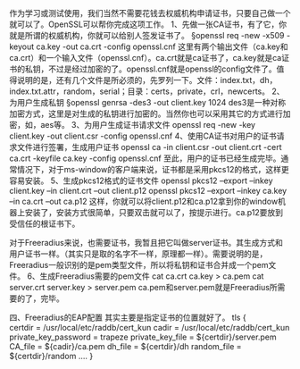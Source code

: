 作为学习或测试使用，我们当然不需要花钱去权威机构申请证书，只要自己做一个就可以了。OpenSSL可以帮你完成这项工作。
1、先做一张CA证书，有了它，你就是所谓的权威机构，你就可以给别人签发证书了。
§openssl req -new -x509 -keyout ca.key -out ca.crt -config openssl.cnf 
这里有两个输出文件（ca.key和ca.crt）和一个输入文件（openssl.cnf）。ca.crt就是ca证书了，ca.key就是ca证书的私钥，不过是经过加密的了。openssl.cnf就是openssl的config文件了。值得说明的是，还有几个文件是所必须的，先罗列一下。文件：index.txt，dh，index.txt.attr，random，serial；目录：certs，private，crl，newcerts。
2、为用户生成私钥
§openssl genrsa -des3 -out client.key 1024
des3是一种对称加密方式，这里是对生成的私钥进行加密的。当然你也可以采用其它的方式进行加密，如，aes等。
3、为用户生成证书请求文件
openssl req -new -key client.key -out client.csr -config openssl.cnf 
4、使用CA证书对用户的证书请求文件进行签署，生成用户证书
openssl ca -in client.csr -out client.crt -cert ca.crt -keyfile ca.key -config openssl.cnf 
至此，用户的证书已经生成完毕。通常情况下，对于ms-window的客户端来说，证书都是采用pkcs12的格式，这样更容易安装。
5、生成pkcs12格式的证书文件
openssl pkcs12 –export –inkey client.key –in client.crt –out client.p12
openssl pkcs12 –export –inkey ca.key –in ca.crt –out ca.p12
这样，你就可以将client.p12和ca.p12拿到你的window机器上安装了，安装方式很简单，只要双击就可以了，按提示进行。ca.p12要放到受信任的根证书下。

对于Freeradius来说，也需要证书，我暂且把它叫做server证书。其生成方式和用户证书一样。（其实只是取的名字不一样，原理都一样）。需要说明的是，Freeradius一般识别的是pem类型文件，所以将私钥和证书合并成一个pem文件。
6、生成Freeradius需要的pem文件
cat ca.crt ca.key > ca.pem 
cat server.crt server.key > server.pem
ca.pem和server.pem就是Freeradius所需要的了，完毕。

四、Freeradius的EAP配置
其实主要是指定证书的位置就好了。
tls {                     
  certdir = /usr/local/etc/raddb/cert_kun
  cadir = /usr/local/etc/raddb/cert_kun
  private_key_password = trapeze
  private_key_file = ${certdir}/server.pem
  CA_file = ${cadir}/ca.pem
  dh_file = ${certdir}/dh
  random_file = ${certdir}/random
  ....
}

